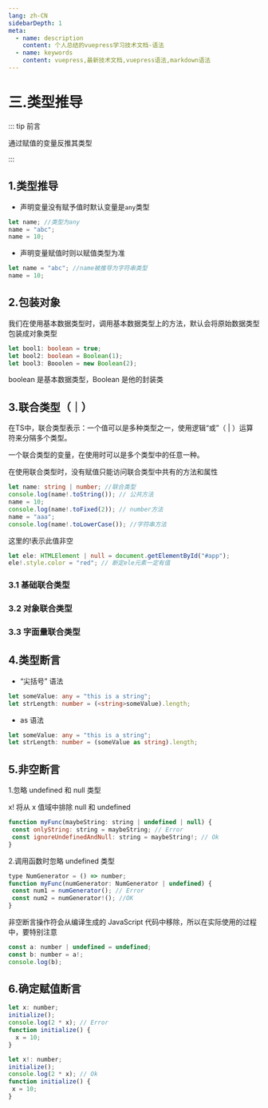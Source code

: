 ```yaml
---
lang: zh-CN
sidebarDepth: 1
meta:
  - name: description
    content: 个人总结的vuepress学习技术文档-语法
  - name: keywords
    content: vuepress,最新技术文档,vuepress语法,markdown语法
---
```


# 三.类型推导

::: tip 前言

通过赋值的变量反推其类型

:::

## 1.类型推导

- 声明变量没有赋予值时默认变量是`any`类型

```ts
let name; //类型为any
name = "abc";
name = 10;
```

- 声明变量赋值时则以赋值类型为准

```ts
let name = "abc"; //name被推导为字符串类型
name = 10;
```

## 2.包装对象

我们在使用基本数据类型时，调用基本数据类型上的方法，默认会将原始数据类型包装成对象类型

```ts
let bool1: boolean = true;
let bool2: boolean = Boolean(1);
let bool3: Booolen = new Boolean(2);
```

boolean 是基本数据类型，Boolean 是他的封装类

## 3.联合类型（｜）

在TS中，联合类型表示：一个值可以是多种类型之一，使用逻辑“或”（ | ）运算符来分隔多个类型。

一个联合类型的变量，在使用时可以是多个类型中的任意一种。

在使用联合类型时，没有赋值只能访问联合类型中共有的方法和属性

```ts
let name: string | number; //联合类型
console.log(name!.toString()); // 公共方法
name = 10;
console.log(name!.toFixed(2)); // number方法
name = "aaa";
console.log(name!.toLowerCase()); //字符串方法
```

这里的!表示此值非空

```ts
let ele: HTMLElement | null = document.getElementById("#app");
ele!.style.color = "red"; // 断定ele元素一定有值
```

### 3.1 基础联合类型

### 3.2 对象联合类型

### 3.3 字面量联合类型

## 4.类型断⾔

- “尖括号” 语法

```ts
let someValue: any = "this is a string";
let strLength: number = (<string>someValue).length;
```

- as 语法

```ts
let someValue: any = "this is a string";
let strLength: number = (someValue as string).length;
```

## 5.非空断言

1.忽略 undefined 和 null 类型

x! 将从 x 值域中排除 null 和 undefined

```js
function myFunc(maybeString: string | undefined | null) {
 const onlyString: string = maybeString; // Error
 const ignoreUndefinedAndNull: string = maybeString!; // Ok
}
```

2.调用函数时忽略 undefined 类型

```js
type NumGenerator = () => number;
function myFunc(numGenerator: NumGenerator | undefined) {
 const num1 = numGenerator(); // Error
 const num2 = numGenerator!(); //OK
}
```

⾮空断⾔操作符会从编译⽣成的 JavaScript 代码中移除，所以在实际使⽤的过程中，要特别注意

```js
const a: number | undefined = undefined;
const b: number = a!;
console.log(b);
```

## 6.确定赋值断⾔

```js
let x: number;
initialize();
console.log(2 * x); // Error
function initialize() {
  x = 10;
}
```

```js
let x!: number;
initialize();
console.log(2 * x); // Ok
function initialize() {
 x = 10;
}
```
